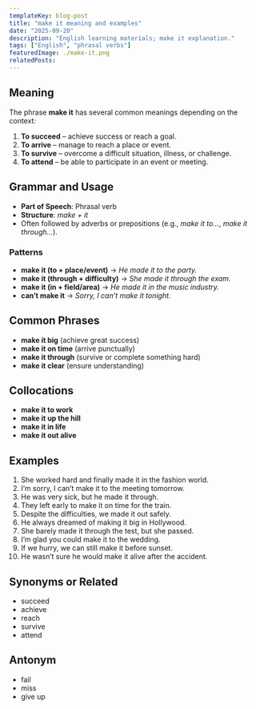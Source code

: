 ```yaml
---
templateKey: blog-post
title: "make it meaning and examples"
date: "2025-09-20"
description: "English learning materials; make it explanation."
tags: ["English", "phrasal verbs"]
featuredImage: ./make-it.png
relatedPosts:
---
```


## Meaning

The phrase **make it** has several common meanings depending on the context:

1. **To succeed** – achieve success or reach a goal.
2. **To arrive** – manage to reach a place or event.
3. **To survive** – overcome a difficult situation, illness, or challenge.
4. **To attend** – be able to participate in an event or meeting.

## Grammar and Usage

- **Part of Speech**: Phrasal verb
- **Structure**: _make + it_
- Often followed by adverbs or prepositions (e.g., _make it to…_, _make it through…_).

### Patterns

- **make it (to + place/event)** → _He made it to the party._
- **make it (through + difficulty)** → _She made it through the exam._
- **make it (in + field/area)** → _He made it in the music industry._
- **can’t make it** → _Sorry, I can’t make it tonight._

## Common Phrases

- **make it big** (achieve great success)
- **make it on time** (arrive punctually)
- **make it through** (survive or complete something hard)
- **make it clear** (ensure understanding)

## Collocations

- **make it to work**
- **make it up the hill**
- **make it in life**
- **make it out alive**

## Examples

1. She worked hard and finally made it in the fashion world.
2. I’m sorry, I can’t make it to the meeting tomorrow.
3. He was very sick, but he made it through.
4. They left early to make it on time for the train.
5. Despite the difficulties, we made it out safely.
6. He always dreamed of making it big in Hollywood.
7. She barely made it through the test, but she passed.
8. I’m glad you could make it to the wedding.
9. If we hurry, we can still make it before sunset.
10. He wasn’t sure he would make it alive after the accident.

## Synonyms or Related

- succeed
- achieve
- reach
- survive
- attend

## Antonym

- fail
- miss
- give up
